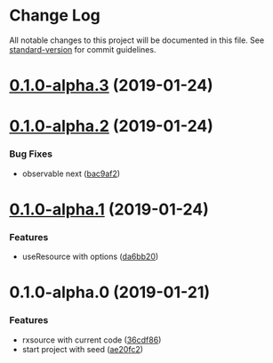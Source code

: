 # Change Log

All notable changes to this project will be documented in this file. See [standard-version](https://github.com/conventional-changelog/standard-version) for commit guidelines.

<a name="0.1.0-alpha.3"></a>
# [0.1.0-alpha.3](https://github.com/brunobertolini/rxsourcee/compare/v0.1.0-alpha.2...v0.1.0-alpha.3) (2019-01-24)



<a name="0.1.0-alpha.2"></a>
# [0.1.0-alpha.2](https://github.com/brunobertolini/rxsourcee/compare/v0.1.0-alpha.1...v0.1.0-alpha.2) (2019-01-24)


### Bug Fixes

* observable next ([bac9af2](https://github.com/brunobertolini/rxsourcee/commit/bac9af2))



<a name="0.1.0-alpha.1"></a>
# [0.1.0-alpha.1](https://github.com/brunobertolini/rxsourcee/compare/v0.1.0-alpha.0...v0.1.0-alpha.1) (2019-01-24)


### Features

* useResource with options ([da6bb20](https://github.com/brunobertolini/rxsourcee/commit/da6bb20))



<a name="0.1.0-alpha.0"></a>
# 0.1.0-alpha.0 (2019-01-21)


### Features

* rxsource with current code ([36cdf86](https://github.com/brunobertolini/rxsourcee/commit/36cdf86))
* start project with seed ([ae20fc2](https://github.com/brunobertolini/rxsourcee/commit/ae20fc2))
